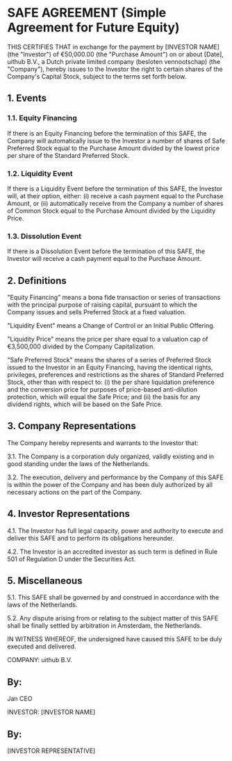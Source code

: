 # SAFE AGREEMENT (Simple Agreement for Future Equity)

THIS CERTIFIES THAT in exchange for the payment by [INVESTOR NAME] (the "Investor") of €50,000.00 (the "Purchase Amount") on or about [Date], uithub B.V., a Dutch private limited company (besloten vennootschap) (the "Company"), hereby issues to the Investor the right to certain shares of the Company's Capital Stock, subject to the terms set forth below.

## 1. Events

### 1.1. Equity Financing

If there is an Equity Financing before the termination of this SAFE, the Company will automatically issue to the Investor a number of shares of Safe Preferred Stock equal to the Purchase Amount divided by the lowest price per share of the Standard Preferred Stock.

### 1.2. Liquidity Event

If there is a Liquidity Event before the termination of this SAFE, the Investor will, at their option, either:
(i) receive a cash payment equal to the Purchase Amount, or
(ii) automatically receive from the Company a number of shares of Common Stock equal to the Purchase Amount divided by the Liquidity Price.

### 1.3. Dissolution Event

If there is a Dissolution Event before the termination of this SAFE, the Investor will receive a cash payment equal to the Purchase Amount.

## 2. Definitions

"Equity Financing" means a bona fide transaction or series of transactions with the principal purpose of raising capital, pursuant to which the Company issues and sells Preferred Stock at a fixed valuation.

"Liquidity Event" means a Change of Control or an Initial Public Offering.

"Liquidity Price" means the price per share equal to a valuation cap of €3,500,000 divided by the Company Capitalization.

"Safe Preferred Stock" means the shares of a series of Preferred Stock issued to the Investor in an Equity Financing, having the identical rights, privileges, preferences and restrictions as the shares of Standard Preferred Stock, other than with respect to: (i) the per share liquidation preference and the conversion price for purposes of price-based anti-dilution protection, which will equal the Safe Price; and (ii) the basis for any dividend rights, which will be based on the Safe Price.

## 3. Company Representations

The Company hereby represents and warrants to the Investor that:

3.1. The Company is a corporation duly organized, validly existing and in good standing under the laws of the Netherlands.

3.2. The execution, delivery and performance by the Company of this SAFE is within the power of the Company and has been duly authorized by all necessary actions on the part of the Company.

## 4. Investor Representations

4.1. The Investor has full legal capacity, power and authority to execute and deliver this SAFE and to perform its obligations hereunder.

4.2. The Investor is an accredited investor as such term is defined in Rule 501 of Regulation D under the Securities Act.

## 5. Miscellaneous

5.1. This SAFE shall be governed by and construed in accordance with the laws of the Netherlands.

5.2. Any dispute arising from or relating to the subject matter of this SAFE shall be finally settled by arbitration in Amsterdam, the Netherlands.

IN WITNESS WHEREOF, the undersigned have caused this SAFE to be duly executed and delivered.

COMPANY:
uithub B.V.

## By:

Jan
CEO

INVESTOR:
[INVESTOR NAME]

## By:

[INVESTOR REPRESENTATIVE]
